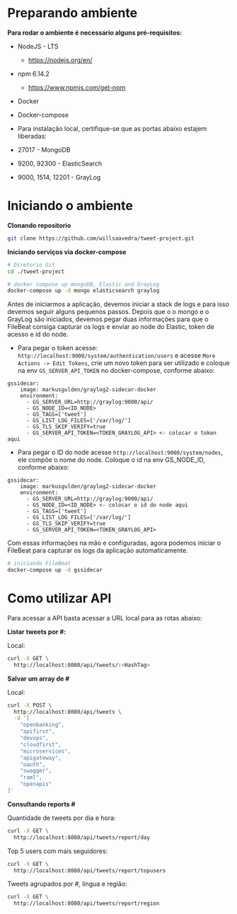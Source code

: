 # Preparando ambiente

**Para rodar o ambiente é necessario alguns pré-requisitos:**

* NodeJS - LTS
  * https://nodejs.org/en/
* npm 6.14.2
  * https://www.npmjs.com/get-npm
* Docker
* Docker-compose

* Para instalação local, certifique-se que as portas abaixo estajem liberadas:

* 27017 - MongoDB
* 9200, 92300 - ElasticSearch
* 9000, 1514, 12201 - GrayLog

# Iniciando o ambiente 

**Clonando repositorio**

```bash
git clone https://github.com/willsaavedra/tweet-project.git
```

**Iniciando serviços via docker-compose**

```bash
# Diretorio Git
cd ./tweet-project

# docker compose up mongoDB, Elastic and GrayLog
docker-compose up -d mongo elasticsearch graylog
```

Antes de iniciarmos a aplicação, devemos iniciar a stack de logs e para isso devemos seguir alguns pequenos passos. Depois que o o mongo e o GrayLog são iniciados, devemos pegar duas informações para que o FileBeat consiga capturar os logs e enviar ao node do Elastic, token de acesso e id do node.

* Para pegar o token acesse: ```http://localhost:9000/system/authentication/users``` e acesse ```More Actions -> Edit Tokens```, crie um novo token para ser utilizado e coloque na env ```GS_SERVER_API_TOKEN``` no docker-compose, conforme abaixo:

```
gssidecar:
    image: markusgulden/graylog2-sidecar-docker
    environment:
      - GS_SERVER_URL=http://graylog:9000/api/
      - GS_NODE_ID=<ID_NODE>
      - GS_TAGS=['tweet']
      - GS_LIST_LOG_FILES=['/var/log/']
      - GS_TLS_SKIP_VERIFY=true
      - GS_SERVER_API_TOKEN=<TOKEN_GRAYLOG_API> <- colocar o token aqui
```
* Para pegar o ID do node acesse ```http://localhost:9000/system/nodes```, ele compõe o nome do node. Coloque o id na env GS_NODE_ID, conforme abaixo:


```
gssidecar:
    image: markusgulden/graylog2-sidecar-docker
    environment:
      - GS_SERVER_URL=http://graylog:9000/api/
      - GS_NODE_ID=<ID_NODE> <- colocar o id do node aqui
      - GS_TAGS=['tweet']
      - GS_LIST_LOG_FILES=['/var/log/']
      - GS_TLS_SKIP_VERIFY=true
      - GS_SERVER_API_TOKEN=<TOKEN_GRAYLOG_API> 
```

Com essas informações na mão e configuradas, agora podemos iniciar o FileBeat para capturar os logs da aplicação automaticamente.

```bash
# iniciando FileBeat
docker-compose up -d gssidecar
```


# Como utilizar API

Para acessar a API basta acessar a URL local para as rotas abaixo:

**Listar tweets por #:**

Local:

```bash
curl -X GET \
  http://localhost:8080/api/tweets/:<HashTag> 
```

**Salvar um array de #**

Local:

```bash
curl -X POST \
  http://localhost:8080/api/tweets \
  -d '[
	"openbanking",
	"apifirst", 
	"devops",
	"cloudfirst", 
	"microservices",
	"apigateway",
	"oauth", 
	"swagger", 
	"raml", 
	"openapis"
]'
```

**Consultando reports #**

Quantidade de tweets por dia e hora:

```bash
curl -X GET \
  http://localhost:8080/api/tweets/report/day
```

Top 5 users com mais seguidores:
```bash
curl -X GET \
  http://localhost:8080/api/tweets/report/topusers
```
Tweets agrupados por #, lingua e região:
```bash
curl -X GET \
  http://localhost:8080/api/tweets/report/region
```